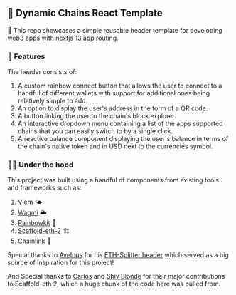 ## 🍨 Dynamic Chains React Template

💭 This repo showcases a simple reusable header template for developing web3 apps with nextjs 13 app routing.

### 💎 Features

The header consists of:

1. A custom rainbow connect button that allows the user to connect to a handful of different wallets with support for additional ones being relatively simple to add.
2. An option to display the user's address in the form of a QR code.
3. A button linking the user to the chain's block explorer.
4. An interactive dropdown menu containing a list of the apps supported chains that you can easily switch to by a single click.
5. A reactive balance component displaying the user's balance in terms of the chain's native token and in USD next to the currencies symbol.

### 🧑‍🔧 Under the hood

This project was built using a handful of components from existing tools and frameworks such as:

1. [Viem](https://viem.sh/docs/getting-started.html) 🌤️
2. [Wagmi](https://wagmi.sh/) 🌥️
3. [Rainbowkit](https://www.rainbowkit.com/) 🌈
4. [Scaffold-eth-2](https://docs.scaffoldeth.io/) 🏗️
5. [Chainlink](https://docs.chain.link/data-feeds/) 🔗

Special thanks to [Avelous](https://twitter.com/Avelouseth) for his [ETH-Splitter header](https://github.com/Avelous/Eth-Splitter/blob/master/packages/nextjs/components/Header.tsx#L119-L147) which served as a big source of inspiration for this project!

And Special thanks to [Carlos](https://github.com/carletex) and [Shiv Blonde](https://twitter.com/ShivBhonde) for their major contributions to Scaffold-eth 2, which a huge chunk of the code here was pulled from.
